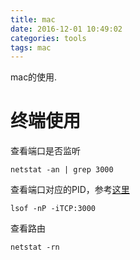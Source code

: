 ```yaml
---
title: mac
date: 2016-12-01 10:49:02
categories: tools
tags: mac
---
```


mac的使用.

<!-- more -->



# 终端使用
查看端口是否监听   
```
netstat -an | grep 3000
```

查看端口对应的PID，参考[这里](https://tonydeng.github.io/2016/07/07/use-lsof-to-replace-netstat/)  
```
lsof -nP -iTCP:3000
```

查看路由  
```
netstat -rn
```







